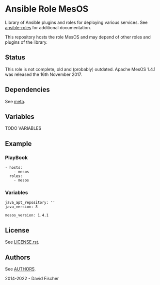 # Ansible Role MesOS

Library of Ansible plugins and roles for deploying various services.
See [ansible-roles](https://github.com/davidfischer-ch/ansible-roles) for additional documentation.

This repository hosts the role MesOS and may depend of other roles and plugins of the library.

## Status

This role is not complete, old and (probably) outdated.
Apache MesOS 1.4.1 was released the 16th November 2017.

## Dependencies

See [meta](meta/main.yml).

## Variables

TODO VARIABLES

## Example

### PlayBook

```
- hosts:
    - mesos
  roles:
    - mesos
```

### Variables

```
java_apt_repository: ''
java_version: 8

mesos_version: 1.4.1
```

## License

See [LICENSE.rst](LICENSE.rst).

## Authors

See [AUTHORS](AUTHORS).

2014-2022 - David Fischer
